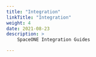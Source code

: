 ```yaml
---
title: "Integration"
linkTitle: "Integration"
weight: 4
date: 2021-08-23
description: >
    SpaceONE Integration Guides

---
```



